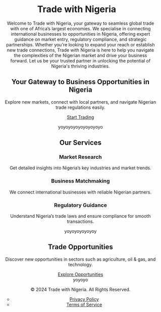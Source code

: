 <!DOCTYPE html>
<html lang="en">
<head>
    <meta charset="UTF-8">
    <meta name="viewport" content="width=device-width, initial-scale=1.0">
    <title>Trade with Nigeria</title>
    <link rel="stylesheet" href="styles.css">
</head>
<body>
    <header>
        <div class="container">
            <h1>Trade with Nigeria</h1>
            <nav>
                <ul>
Welcome to Trade with Nigeria, your gateway to seamless global trade with one of Africa’s largest economies. We specialise in connecting international businesses to opportunities in Nigeria, offering expert guidance on market entry, regulatory compliance, and strategic partnerships. Whether you're looking to expand your reach or establish new trade connections, Trade with Nigeria is here to help you navigate the complexities of the Nigerian market and drive your business forward. Let us be your trusted partner in unlocking the potential of Nigeria's thriving industries.
        <section id="hero">
        <div class="container">
            <h2>Your Gateway to Business Opportunities in Nigeria</h2>
            <p>Explore new markets, connect with local partners, and navigate Nigerian trade regulations easily.</p>
            <p><a href="https://nigeriatradeportal.fmiti.gov.ng/menu/87/">Start Trading</a></p>
        </div>
    </section>

yoyoyoyoyoyoyoyoyo
    <section id="services">
        <div class="container">
            <h2>Our Services</h2>
            <div class="service-cards">
                <div class="card">
                    <h3>Market Research</h3>
                    <p>Get detailed insights into Nigeria’s key industries and market trends.</p>
                </div>
                <div class="card">
                    <h3>Business Matchmaking</h3>
                    <p>We connect international businesses with reliable Nigerian partners.</p>
                </div>
                <div class="card">
                    <h3>Regulatory Guidance</h3>
                    <p>Understand Nigeria’s trade laws and ensure compliance for smooth transactions.</p>
                </div>
            </div>
        </div>
    </section>
yoyoyoyoyoyoy
    <section id="opportunities">
        <div class="container">
            <h2>Trade Opportunities</h2>
            <p>Discover new opportunities in sectors such as agriculture, oil & gas, and technology.</p>
            <a href="#" class="cta-button">Explore Opportunities</a>
        </div>
    </section>
yoyoyo
    <footer>
        <div class="container">
            <p>&copy; 2024 Trade with Nigeria. All Rights Reserved.</p>
            <nav>
                <ul>
                    <li><a href="#">Privacy Policy</a></li>
                    <li><a href="#">Terms of Service</a></li>
                </ul>
            </nav>
        </div>
    </footer>
</body>
</html>
